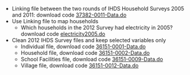 - Linking file between the two rounds of IHDS Household Surveys 2005 and 2011: download code [37382-0011-Data.do](https://raw.githubusercontent.com/sureshlazaruspaul/ihds/main/stata-codes/37382-0011-Data.do)
- Use Linking file to map households
    - Which households in the 2012 Survey had electricity in 2005? download code [electricity2005.do](https://raw.githubusercontent.com/sureshlazaruspaul/ihds/main/stata-codes/electricity2005.do)
- Clean 2012 IHDS Survey files and keep selected variables only
    - Individual file, download code [36151-0001-Data.do](https://raw.githubusercontent.com/sureshlazaruspaul/ihds/main/stata-codes/36151-0001-Data.do)
    - Household file, download code [36151-0002-Data.do](https://raw.githubusercontent.com/sureshlazaruspaul/ihds/main/stata-codes/36151-0002-Data.do)
    - School Facilities file, download code [36151-0009-Data.do](https://raw.githubusercontent.com/sureshlazaruspaul/ihds/main/stata-codes/36151-0009-Data.do)
    - Village file, download code [36151-0012-Data.do](https://raw.githubusercontent.com/sureshlazaruspaul/ihds/main/stata-codes/36151-0012-Data.do)
